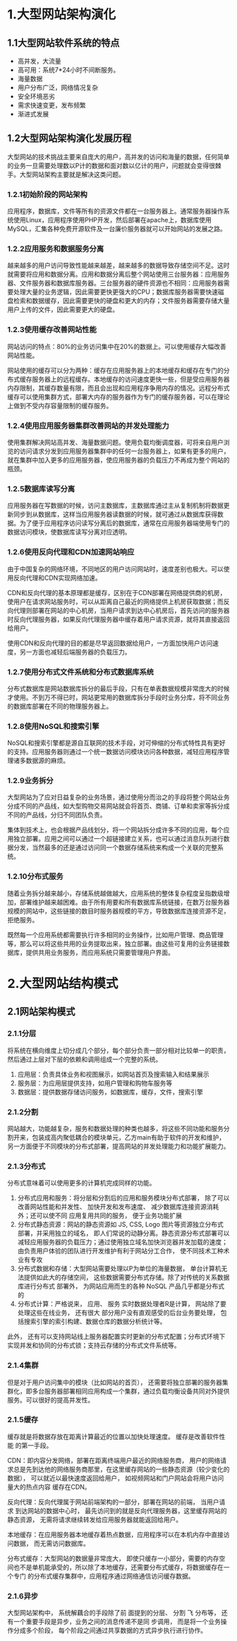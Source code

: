 # 1.大型网站架构演化

## 1.1大型网站软件系统的特点

- 高并发，大流量
- 高可用：系统7*24小时不间断服务。
- 海量数据
- 用户分布广泛，网络情况复杂
- 安全环境恶劣
- 需求快速变更，发布频繁
- 渐进式发展

## 1.2大型网站架构演化发展历程

大型网站的技术挑战主要来自庞大的用户，高并发的访问和海量的数据，任何简单的业务一旦需要处理数以P计的数据和面对数以亿计的用户，问题就会变得很棘手。大型网站架构主要就是解决这类问题。

### 1.2.1初始阶段的网站架构

应用程序，数据库，文件等所有的资源文件都在一台服务器上。通常服务器操作系统使用Linux，应用程序使用PHP开发，然后部署在apache上，数据库使用MySQL，汇集各种免费开源软件及一台廉价服务器就可以开始网站的发展之路。

### 1.2.2应用服务和数据服务分离

越来越多的用户访问导致性能越来越差，越来越多的数据导致存储空间不足。这时就需要将应用和数据分离。应用和数据分离后整个网站使用三台服务器：应用服务器、文件服务器和数据库服务器。三台服务器的硬件资源也不相同：应用服务器需要处理大量的业务逻辑，因此需要更快更强大的CPU；数据库服务器需要快速磁盘检索和数据缓存，因此需要更快的硬盘和更大的内存；文件服务器需要存储大量用户上传的文件，因此需要更大的硬盘。

### 1.2.3使用缓存改善网站性能

网站访问的特点：80%的业务访问集中在20%的数据上。可以使用缓存大幅改善网站性能。

网站使用的缓存可以分为两种：缓存在应用服务器上的本地缓存和缓存在专门的分布式缓存服务器上的远程缓存。本地缓存的访问速度更快一些，但是受应用服务器内存限制，其缓存数量有限，而且会出现和应用程序争用内存的情况。远程分布式缓存可以使用集群方式，部署大内存的服务器作为专门的缓存服务器，可以在理论上做到不受内存容量限制的缓存服务。

### 1.2.4使用应用服务器集群改善网站的并发处理能力

使用集群解决网站高并发、海量数据问题。使用负载均衡调度器，可将来自用户浏览的访问请求分发到应用服务器集群中的任何一台服务器上，如果有更多的用户，就在集群中加入更多的应用服务器，使应用服务器的负载压力不再成为整个网站的瓶颈。

### 1.2.5数据库读写分离

应用服务器在写数据的时候，访问主数据库，主数据库通过主从复制机制将数据更新同步到从数据库，这样当应用服务器读数据的时候，就可通过从数据库获得数据。为了便于应用程序访问读写分离后的数据库，通常在应用服务器端使用专门的数据访问模块，使数据库读写分离对应透明。

### 1.2.6使用反向代理和CDN加速网站响应

由于中国复杂的网络环境，不同地区的用户访问网站时，速度差别也极大。可以使用反向代理和CDN实现网络加速。

CDN和反向代理的基本原理都是缓存，区别在于CDN部署在网络提供商的机房，使用户在请求网站服务时，可以从距离自己最近的网络提供上机房获取数据；而反向代理则部署在网站的中心机房，当用户请求到达中心机房后，首先访问的服务器时反向代理服务器，如果反向代理服务器中缓存着用户请求资源，就将其直接返回给用户。

使用CDN和反向代理的目的都是尽早返回数据给用户，一方面加快用户访问速度，另一方面也减轻后端服务器的负载压力。

### 1.2.7使用分布式文件系统和分布式数据库系统

分布式数据库是网站数据库拆分的最后手段，只有在单表数据规模非常庞大的时候才使用。不到万不得已时，网站更常用的数据库拆分手段时业务分库，将不同业务的数据库部署在不同的物理服务器上。

### 1.2.8使用NoSQL和搜索引擎

NoSQL和搜索引擎都是源自互联网的技术手段，对可伸缩的分布式特性具有更好的支持。应用服务器则通过一个统一数据访问模块访问各种数据，减轻应用程序管理诸多数据源的麻烦。

### 1.2.9业务拆分

大型网站为了应对日益复杂的业务场景，通过使用分而治之的手段将整个网站业务分成不同的产品线，如大型购物交易网站就会将首页、商铺、订单和卖家等拆分成不同的产品线，分归不同团队负责。

集体到技术上，也会根据产品线划分，将一个网站拆分成许多不同的应用，每个应用独立部署。应用之间可以通过一个超链接建立关系，也可以通过消息队列进行数据分发，当然最多的还是通过访问同一个数据存储系统来构成一个关联的完整系统。

### 1.2.10分布式服务

随着业务拆分越来越小，存储系统越做越大，应用系统的整体复杂程度呈指数级增加，部署维护越来越困难。由于所有用要和所有数据库系统链接，在数万台服务器规模的网站中，这些链接的数目时服务器规模的平方，导致数据库连接资源不足，拒绝服务。

既然每一个应用系统都需要执行许多相同的业务操作，比如用户管理、商品管理等，那么可以将这些共用的业务提取出来，独立部署。由这些可复用的业务链接数据库，提供共用业务服务，而应用系统只需要管理用户界面。

# 2.大型网站结构模式

## 2.1网站架构模式

### 2.1.1分层

将系统在横向维度上切分成几个部分，每个部分负责一部分相对比较单一的职责，然后通过上层对下层的依赖和调用组成一个完整的系统。

1. 应用层：负责具体业务和视图展示，如网站首页及搜索输入和结果展示
2. 服务层：为应用层提供支持，如用户管理和购物车服务等
3. 数据层：提供数据存储访问服务，如数据库，缓存，文件，搜索引擎

### 2.1.2分割

网站越大，功能越复杂，服务和数据处理的种类也越多，将这些不同功能和服务分割开来，包装成高内聚低耦合的模块单元，乙方main有助于软件的开发和维护，另一方面便于不同模块的分布式部署，提高网站的并发处理能力和功能扩展能力。

### 2.1.3分布式

分布式意味着可以使用更多的计算机完成同样的功能。

1. 分布式应用和服务：将分层和分割后的应用和服务模块分布式部署， 除了可以改善网站性能和并发性、 加快开发和发布速度、 减少数据库连接资源消耗外；还可以使不同 应用复用共同的服务， 便于业务功能扩展
2. 分布式静态资源：网站的静态资源如 JS, CSS, Logo 图片等资源独立分布式部署，并采用独立的域名， 即人们常说的动静分离。静态资源分布式部署可以减轻应用服务器的负载压力；通过使用独立域名加快浏览器并发加载的速度；由负责用户体验的团队进行开发维护有利于网站分工合作， 使不同技术工种术业有专攻
3. 分布式数据和存储：大型网站需要处理以P为单位的海量数据， 单台计算机无法提供如此大的存储空间， 这些数据需要分布式存储。除了对传统的关系数据库进行分布式 部署外， 为网站应用而生的各种 NoSQL 产品几乎都是分布式的
4. 分布式计算：严格说来， 应用、 服务 实时数据处理者R是计算， 网站除了要处理这些在线业务， 还有很大 部分用户没有直观感受的后台业务要处理， 包括搜索引擎的索引构建、数据仓库的数据分析统计等。

此外， 还有可以支持网站线上服务器配置实时更新的分布式配置；分布式环境下实现并发和协同的分布式锁；支持云存储的分布式文件系统等。

### 2.1.4集群

但是对于用户访问集中的模块（比如网站的首页）， 还需要将独立部署的服务器集群化，即多台服务器部署相同应用构成一个集群，通过负载均衡设备共同对外提供服务。可以很好的提高并发性。

### 2.1.5缓存

缓存就是将数据存放在距离计算最近的位置以加快处理速度。 缓存是改善软件性能 的第一手段。

CDN：即内容分发网络，部署在距离终端用户最近的网络服务商， 用户的网络请求总是先到达他的网络服务商那里，在这里缓存网站的一些静态资源（较少变化的数据）， 可以就近以最快速度返回给用户， 如视频网站和门户网站会将用户访问量大的热点内容 缓存在CDN。

反向代理：反向代理属于网站前端架构的一部分，部署在网站的前端， 当用户请求 到达网站的数据中心时， 最先访问到的就是反向代理服务器，这里缓存网站的静态资源， 无需将请求继续转发给应用服务器就能返回给用户。

本地缓存：在应用服务器本地缓存着热点数据，应用程序可以在本机内存中直接访 问数据， 而无需访问数据库。

分布式缓存：大型网站的数据量非常庞大， 即使只缓存一小部分，需要的内存空间也不是单机能承受的，所以除了本地缓存，还需要分布式缓存，将数据缓存在一个专门 的分布式缓存集群中，应用程序通过网络通信访问缓存数据。

### 2.1.6异步

大型网站架构中， 系统解藕合的手段除了前 面提到的分层、 分割 飞 分布等， 还有一个重要手段是异步，业务之间的消息传递不是同 步调用， 而是将一个业务操作分成多个阶段， 每个阶段之间通过共享数据的方式异步执行进行协作。